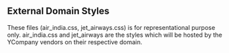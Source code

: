 ## External Domain Styles
These files (air_india.css, jet_airways.css) is for representational purpose only.
air_india.css and jet_airways are the styles which will be hosted by the YCompany vendors on their respective domain. 